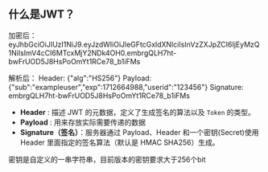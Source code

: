## 什么是JWT？

加密后：
eyJhbGciOiJIUzI1NiJ9.eyJzdWIiOiJleGFtcGxldXNlciIsInVzZXJpZCI6IjEyMzQ1NiIsImV4cCI6MTcxMjY2NDk4OH0.embrgQLH7ht-bwFrUOD5J8HsPoOmYt1RCe78_b1iFMs

解析后：
Header: {"alg":"HS256"}
Payload: {"sub":"exampleuser","exp":1712664988,"userid":"123456"}
Signature: embrgQLH7ht-bwFrUOD5J8HsPoOmYt1RCe78_b1iFMs

* **Header** : 描述 JWT 的元数据，定义了生成签名的算法以及 `Token` 的类型。
* **Payload** : 用来存放实际需要传递的数据
* **Signature（签名）**：服务器通过 Payload、Header 和一个密钥(Secret)使用 Header 里面指定的签名算法（默认是 HMAC SHA256）生成。

密钥是自定义的一串字符串，目前版本的密钥要求大于256个bit
